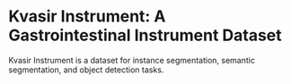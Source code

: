 # Kvasir Instrument: A Gastrointestinal Instrument Dataset

Kvasir Instrument is a dataset for instance segmentation, semantic segmentation, and object detection tasks.